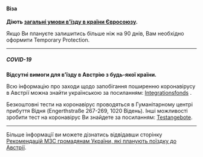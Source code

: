 #### Віза

**Діють [загальні умови в'їзду в країни Євросоюзу](/article/73ed692655a69928f4fbd4601).** 


<section type="note">
Якщо Ви плануєте залишитись більше ніж на 90 днів, Вам необхідно оформити Temporary Protection.
</section>

***

##### COVID-19

**Відсутні вимоги для в’їзду в Австрію з будь-якої країни.**

Всю інформацію про заходи щодо запобігання поширенню коронавірусу в Австрії можна знайти українською за посиланням: [Integrationsfonds](https://sprachen.wien.gv.at/covid-19/ua-coronaregeln/) .

Безкоштовні тести на коронавірус проводяться в Гуманітарному центрі прибуття Відня (Engerthstraße 267-269, 1020 Відень). Інші можливості зробити тест на коронавірус Ви знайдете за посиланням: [Testangebote](https://coronavirus.wien.gv.at/testangebote/).
***
Більше інформації ви можете дізнатись відвідавши сторінку  [Рекомендацій МЗС громадянам України, які планують поїздку до Австрії](https://mfa.gov.ua/news/3-rekomendatsii-mzs-gromadyanam-ukraini-yaki-planuyut-poizdku-do-avstriya).
